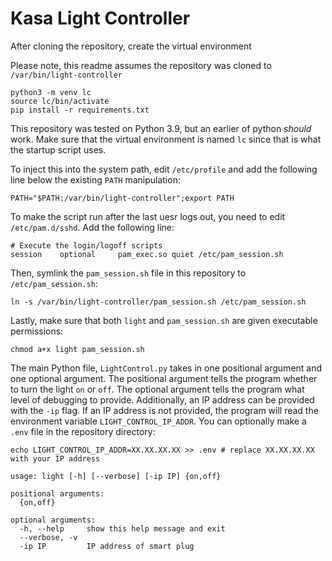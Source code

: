 # Kasa Light Controller

After cloning the repository, create the virtual environment

Please note, this readme assumes the repository was cloned to `/var/bin/light-controller`

```shell
python3 -m venv lc
source lc/bin/activate
pip install -r requirements.txt
```

This repository was tested on Python 3.9, but an earlier of python *should* work.
Make sure that the virtual environment is named `lc` since that is what the startup
script uses.

To inject this into the system path, edit `/etc/profile` and add the following line
below the existing `PATH` manipulation:

```shell
PATH="$PATH:/var/bin/light-controller";export PATH
```

To make the script run after the last uesr logs out, you need to edit
`/etc/pam.d/sshd`. Add the following line:

```shell
# Execute the login/logoff scripts
session    optional     pam_exec.so quiet /etc/pam_session.sh
```

Then, symlink the `pam_session.sh` file in this repository to `/etc/pam_session.sh`:

```shell
ln -s /var/bin/light-controller/pam_session.sh /etc/pam_session.sh
```

Lastly, make sure that both `light` and `pam_session.sh` are given executable
permissions:

```shell
chmod a+x light pam_session.sh
```

The main Python file, `LightControl.py` takes in one positional argument and one
optional argument. The positional argument tells the program whether to turn the
light `on` or `off`. The optional argument tells the program what level of
debugging to provide. Additionally, an IP address can be provided with the `-ip`
flag. If an IP address is not provided, the program will read the environment
variable `LIGHT_CONTROL_IP_ADDR`. You can optionally make a `.env` file in the
repository directory:

```shell
echo LIGHT_CONTROL_IP_ADDR=XX.XX.XX.XX >> .env # replace XX.XX.XX.XX with your IP address
```

```shell
usage: light [-h] [--verbose] [-ip IP] {on,off}

positional arguments:
  {on,off}

optional arguments:
  -h, --help     show this help message and exit
  --verbose, -v
  -ip IP         IP address of smart plug
```
